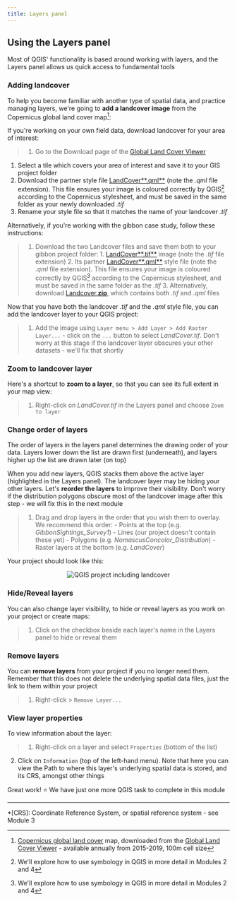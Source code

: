 ```yaml
---
title: Layers panel
---
```


## Using the Layers panel
Most of QGIS' functionality is based around working with layers, and the Layers panel allows us quick access to fundamental tools 

### Adding landcover 

To help you become familiar with another type of spatial data, and practice managing layers, we're going to **add a landcover image** from the Copernicus global land cover map[^1]:

If you're working on your own field data, download landcover for your area of interest: 
> 1. Go to the Download page of the [Global Land Cover Viewer](https://lcviewer.vito.be/download)
1. Select a tile which covers your area of interest and save it to your GIS project folder
3. Download the partner style file <a href="{{site.baseurl}}/src/datasets/LandCover.qml" download>LandCover**.qml**</a> (note the *.qml* file extension).  This file ensures your image is coloured correctly by QGIS[^2] according to the Copernicus stylesheet, and must be saved in the same folder as your newly downloaded *.tif*
4. Rename your style file so that it matches the name of your landcover *.tif*

Alternatively, if you're working with the gibbon case study, follow these instructions:
> 1. Download the two Landcover files and save them both to your gibbon project folder:
    1. <a href="{{site.baseurl}}/src/datasets/LandCover.tif" download>LandCover**.tif**</a> image (note the *.tif* file extension)
    2. Its partner <a href="{{site.baseurl}}/src/datasets/LandCover.qml" download>LandCover**.qml**</a> style file (note the *.qml* file extension).  This file ensures your image is coloured correctly by QGIS[^2] according to the Copernicus stylesheet, and must be saved in the same folder as the *.tif*
    3. Alternatively, download <a href="{{site.baseurl}}/src/datasets/LandCover.zip" download>Landcover.**zip**</a>, which contains both *.tif* and *.qml* files

Now that you have both the landcover *.tif* and the *.qml* style file, you can add the landcover layer to your QGIS project:
> 1. Add the image using `Layer menu > Add Layer > Add Raster Layer...` - click on the `...` button to select *LandCover.tif*.  Don't worry at this stage if the landcover layer obscures your other datasets - we'll fix that shortly

### Zoom to landcover layer

Here's a shortcut to **zoom to a layer**, so that you can see its full extent in your map view:
> 1. Right-click on *LandCover.tif* in the Layers panel and choose `Zoom to layer`

### Change order of layers
The order of layers in the layers panel determines the drawing order of your data.  Layers lower down the list are drawn first (underneath), and layers higher up the list are drawn later (on top)

When you add new layers, QGIS stacks them above the active layer (highlighted in the Layers panel).  The landcover layer may be hiding your other layers.  Let's **reorder the layers** to improve their visibility.  Don't worry if the distribution polygons obscure most of the landcover image after this step - we will fix this in the next module
> 1. Drag and drop layers in the order that you wish them to overlay.  We recommend this order:
    - Points at the top (e.g. *GibbonSightings_Survey1*)
    - Lines (our project doesn't contain these yet)
    - Polygons (e.g. *NomascusConcolor_Distribution*)
    - Raster layers at the bottom (e.g. *LandCover*)

Your project should look like this:

<center><img src="{{site.baseurl}}/src/img/QGIS_LandCover.png" alt="QGIS project including landcover"></center>


### Hide/Reveal layers
You can also change layer visibility, to hide or reveal layers as you work on your project or create maps:
> 1. Click on the checkbox beside each layer's name in the Layers panel to hide or reveal them

### Remove layers
You can **remove layers** from your project if you no longer need them.  Remember that this does not delete the underlying spatial data files, just the link to them within your project
> 1. Right-click > `Remove Layer...`

### View layer properties
To view information about the layer:
> 1. Right-click on a layer and select `Properties` (bottom of the list)
2. Click on `Information` (top of the left-hand menu).  Note that here you can view the Path to where this layer's underlying spatial data is stored, and its CRS, amongst other things

Great work!  :star:  We have just one more QGIS task to complete in this module

---
[^1]: [Copernicus global land cover](https://land.copernicus.eu/global/content/annual-100m-global-land-cover-maps-available) map, downloaded from the [Global Land Cover Viewer](https://lcviewer.vito.be/) - available annually from 2015-2019, 100m cell size
[^2]: We'll explore how to use symbology in QGIS in more detail in Modules 2 and 4

*[CRS]: Coordinate Reference System, or spatial reference system - see Module 3
